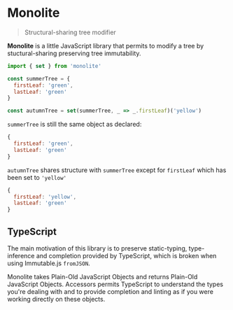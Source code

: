 # Monolite
> Structural-sharing tree modifier

**Monolite** is a little JavaScript library that permits to modify a tree by stuctural-sharing preserving tree immutability.

```js
import { set } from 'monolite'

const summerTree = {
  firstLeaf: 'green',
  lastLeaf: 'green'
}

const autumnTree = set(summerTree, _ => _.firstLeaf)('yellow')
```

`summerTree` is still the same object as declared:
```js
{
  firstLeaf: 'green',
  lastLeaf: 'green'
}
```

`autumnTree` shares structure with `summerTree` except for `firstLeaf` which has been set to `'yellow'`
```js
{
  firstLeaf: 'yellow',
  lastLeaf: 'green'
}
```

## TypeScript
The main motivation of this library is to preserve static-typing, type-inference and completion provided by TypeScript, which is broken when using Immutable.js `fromJSON`.

Monolite takes Plain-Old JavaScript Objects and returns Plain-Old JavaScript Objects. Accessors permits TypeScript to understand the types you're dealing with and to provide completion and linting as if you were working directly on these objects.
